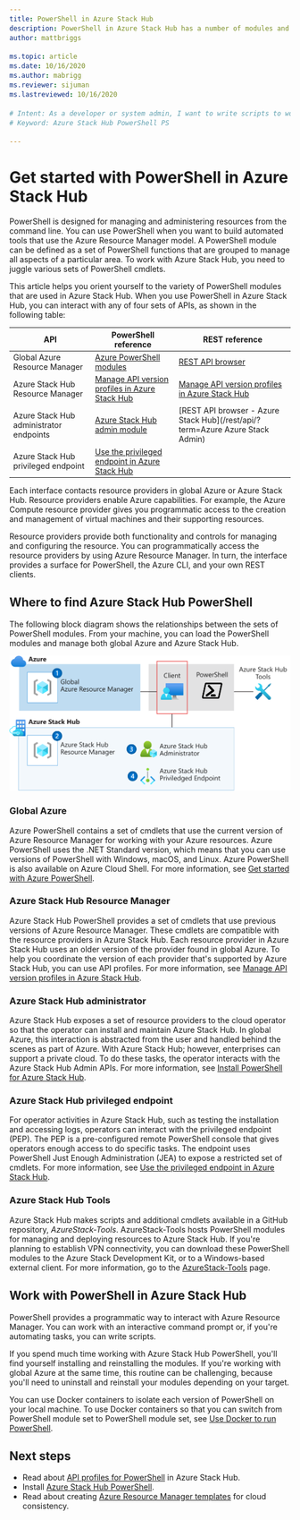 ```yaml
---
title: PowerShell in Azure Stack Hub 
description: PowerShell in Azure Stack Hub has a number of modules and contexts.
author: mattbriggs

ms.topic: article
ms.date: 10/16/2020
ms.author: mabrigg
ms.reviewer: sijuman
ms.lastreviewed: 10/16/2020

# Intent: As a developer or system admin, I want to write scripts to work with Azure Stack Hub so that I can automate my workflows. I need to understand the various version of PowerShell used in Azure Stack Hub.
# Keyword: Azure Stack Hub PowerShell PS

---
```


# Get started with PowerShell in Azure Stack Hub

PowerShell is designed for managing and administering resources from the command line. You can use PowerShell when you want to build automated tools that use the Azure Resource Manager model. A PowerShell module can be defined as a set of PowerShell functions that are grouped to manage all aspects of a particular area. To work with Azure Stack Hub, you need to juggle various sets of PowerShell cmdlets.

This article helps you orient yourself to the variety of PowerShell modules that are used in Azure Stack Hub. When you use PowerShell in Azure Stack Hub, you can interact with any of four sets of APIs, as shown in the following table:

| API | PowerShell reference | REST reference |
| --- | --- | --- |
| Global Azure Resource Manager | [Azure PowerShell modules](https://github.com/Azure/azure-powershell/blob/master/documentation/azure-powershell-modules.md) | [REST API browser](/rest/api/) |
| Azure Stack Hub Resource Manager | [Manage API version profiles in Azure Stack Hub](azure-stack-version-profiles.md) | [Manage API version profiles in Azure Stack Hub](azure-stack-version-profiles.md) |
| Azure Stack Hub administrator endpoints | [Azure Stack Hub admin module](/powershell/azure/azure-stack/overview) | [REST API browser - Azure Stack Hub](/rest/api/?term=Azure Azure Stack Admin) |
| Azure Stack Hub privileged endpoint | [Use the privileged endpoint in Azure Stack Hub](../operator/azure-stack-privileged-endpoint.md) | |

Each interface contacts resource providers in global Azure or Azure Stack Hub. Resource providers enable Azure capabilities. For example, the Azure Compute resource provider gives you programmatic access to the creation and management of virtual machines and their supporting resources.

Resource providers provide both functionality and controls for managing and configuring the resource. You can programmatically access the resource providers by using Azure Resource Manager. In turn, the interface provides a surface for PowerShell, the Azure CLI, and your own REST clients.

## Where to find Azure Stack Hub PowerShell

The following block diagram shows the relationships between the sets of PowerShell modules. From your machine, you can load the PowerShell modules and manage both global Azure and Azure Stack Hub.

![Azure Stack Hub PowerShell](media/azure-stack-powershell-overview/azure-stack-powershell.svg)

### Global Azure

Azure PowerShell contains a set of cmdlets that use the current version of Azure Resource Manager for working with your Azure resources. Azure PowerShell uses the .NET Standard version, which means that you can use versions of PowerShell with Windows, macOS, and Linux. Azure PowerShell is also available on Azure Cloud Shell. For more information, see [Get started with Azure PowerShell](/powershell/azure/get-started-azureps).

### Azure Stack Hub Resource Manager

Azure Stack Hub PowerShell provides a set of cmdlets that use previous versions of Azure Resource Manager. These cmdlets are compatible with the resource providers in Azure Stack Hub. Each resource provider in Azure Stack Hub uses an older version of the provider found in global Azure. To help you coordinate the version of each provider that's supported by Azure Stack Hub, you can use API profiles. For more information, see [Manage API version profiles in Azure Stack Hub](azure-stack-version-profiles.md).

### Azure Stack Hub administrator

Azure Stack Hub exposes a set of resource providers to the cloud operator so that the operator can install and maintain Azure Stack Hub. In global Azure, this interaction is abstracted from the user and handled behind the scenes as part of Azure. With Azure Stack Hub; however, enterprises can support a private cloud. To do these tasks, the operator interacts with the Azure Stack Hub Admin APIs. For more information, see [Install PowerShell for Azure Stack Hub](../operator/powershell-install-az-module.md).

### Azure Stack Hub privileged endpoint

For operator activities in Azure Stack Hub, such as testing the installation and accessing logs, operators can interact with the privileged endpoint (PEP). The PEP is a pre-configured remote PowerShell console that gives operators enough access to do specific tasks. The endpoint uses PowerShell Just Enough Administration (JEA) to expose a restricted set of cmdlets. For more information, see [Use the privileged endpoint in Azure Stack Hub](../operator/azure-stack-privileged-endpoint.md).

### Azure Stack Hub Tools

Azure Stack Hub makes scripts and additional cmdlets available in a GitHub repository, *AzureStack-Tools*. AzureStack-Tools hosts PowerShell modules for managing and deploying resources to Azure Stack Hub. If you're planning to establish VPN connectivity, you can download these PowerShell modules to the Azure Stack Development Kit, or to a Windows-based external client. For more information, go to the [AzureStack-Tools](https://github.com/Azure/AzureStack-Tools) page.

## Work with PowerShell in Azure Stack Hub

PowerShell provides a programmatic way to interact with Azure Resource Manager. You can work with an interactive command prompt or, if you're automating tasks, you can write scripts.

If you spend much time working with Azure Stack Hub PowerShell, you'll find yourself installing and reinstalling the modules. If you're working with global Azure at the same time, this routine can be challenging, because you'll need to uninstall and reinstall your modules depending on your target.

You can use Docker containers to isolate each version of PowerShell on your local machine. To use Docker containers so that you can switch from PowerShell module set to PowerShell module set, see [Use Docker to run PowerShell](azure-stack-powershell-user-docker.md).


## Next steps

- Read about [API profiles for PowerShell](azure-stack-version-profiles.md) in Azure Stack Hub.
- Install [Azure Stack Hub PowerShell](../operator/powershell-install-az-module.md).
- Read about creating [Azure Resource Manager templates](azure-stack-develop-templates.md) for cloud consistency.

